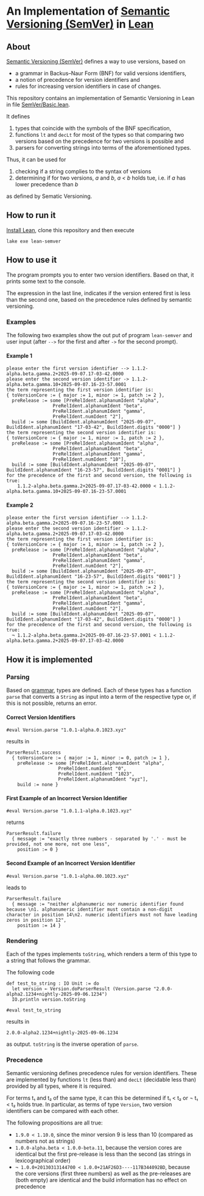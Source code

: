 # An Implementation of [Semantic Versioning (SemVer)](https://semver.org/) in [Lean](https://github.com/leanprover/lean4)

## About 

[Semantic Versioning (SemVer)](https://semver.org/) defines a way to use versions, based on
* a grammar in Backus–Naur Form (BNF) for valid versions identifiers,
* a notion of precedence for version identifiers and
* rules for increasing version identifiers in case of changes.

This repository contains an implementation of Semantic Versioning in Lean in file [SemVer/Basic.lean](SemVer/Basic.lean). 

It defines
1. types that coincide with the symbols of the BNF specification,
1. functions `lt` and `decLt` for most of the types so that comparing two versions based on the precedence for two versions is possible and
1. parsers for converting strings into terms of the aforementioned types.

Thus, it can be used for
1. checking if a string complies to the syntax of versions 
1. determining if for two versions, _a_ and _b_, _a < b_ holds tue, i.e. if _a_ has lower precedence than _b_

as defined by Sematic Versioning.

## How to run it

[Install Lean](https://lean-lang.org/install/), clone this repository and then execute
```
lake exe lean-semver
```

## How to use it

The program prompts you to enter two version identifiers. Based on that, it prints some text to the console.

The expression in the last line, indicates if the version entered first is less than the second one, based on the 
precedence rules defined by semantic versioning. 

### Examples 

The following two examples show the out put of program `lean-semver` and user input 
(after `-->` for the first and after `->` for the second prompt).

#### Example 1

```
please enter the first version identifier --> 1.1.2-alpha.beta.gamma.2+2025-09-07.17-03-42.0000
please enter the second version identifier -> 1.1.2-alpha.beta.gamma.10+2025-09-07.16-23-57.0001
the term representing the first version identifier is:
{ toVersionCore := { major := 1, minor := 1, patch := 2 },
  preRelease := some [PreRelIdent.alphanumIdent "alpha",
                 PreRelIdent.alphanumIdent "beta",
                 PreRelIdent.alphanumIdent "gamma",
                 PreRelIdent.numIdent "2"],
  build := some [BuildIdent.alphanumIdent "2025-09-07", BuildIdent.alphanumIdent "17-03-42", BuildIdent.digits "0000"] }
the term representing the second version identifier is:
{ toVersionCore := { major := 1, minor := 1, patch := 2 },
  preRelease := some [PreRelIdent.alphanumIdent "alpha",
                 PreRelIdent.alphanumIdent "beta",
                 PreRelIdent.alphanumIdent "gamma",
                 PreRelIdent.numIdent "10"],
  build := some [BuildIdent.alphanumIdent "2025-09-07", BuildIdent.alphanumIdent "16-23-57", BuildIdent.digits "0001"] }
for the precedence of the first and second version, the following is true:
    1.1.2-alpha.beta.gamma.2+2025-09-07.17-03-42.0000 < 1.1.2-alpha.beta.gamma.10+2025-09-07.16-23-57.0001
```

#### Example 2

```
please enter the first version identifier --> 1.1.2-alpha.beta.gamma.2+2025-09-07.16-23-57.0001
please enter the second version identifier -> 1.1.2-alpha.beta.gamma.2+2025-09-07.17-03-42.0000
the term representing the first version identifier is:
{ toVersionCore := { major := 1, minor := 1, patch := 2 },
  preRelease := some [PreRelIdent.alphanumIdent "alpha",
                 PreRelIdent.alphanumIdent "beta",
                 PreRelIdent.alphanumIdent "gamma",
                 PreRelIdent.numIdent "2"],
  build := some [BuildIdent.alphanumIdent "2025-09-07", BuildIdent.alphanumIdent "16-23-57", BuildIdent.digits "0001"] }
the term representing the second version identifier is:
{ toVersionCore := { major := 1, minor := 1, patch := 2 },
  preRelease := some [PreRelIdent.alphanumIdent "alpha",
                 PreRelIdent.alphanumIdent "beta",
                 PreRelIdent.alphanumIdent "gamma",
                 PreRelIdent.numIdent "2"],
  build := some [BuildIdent.alphanumIdent "2025-09-07", BuildIdent.alphanumIdent "17-03-42", BuildIdent.digits "0000"] }
for the precedence of the first and second version, the following is true:
  ¬ 1.1.2-alpha.beta.gamma.2+2025-09-07.16-23-57.0001 < 1.1.2-alpha.beta.gamma.2+2025-09-07.17-03-42.0000
```

## How it is implemented

### Parsing

Based on [grammar](https://semver.org/#backusnaur-form-grammar-for-valid-semver-versions), types are defined.
Each of these types has a function `parse` that converts a `String` as input into a term of the 
respective type or, if this is not possible, returns an error.

#### Correct Version Identifiers

```
#eval Version.parse "1.0.1-alpha.0.1023.xyz"
```
results in 
```
ParserResult.success
  { toVersionCore := { major := 1, minor := 0, patch := 1 },
    preRelease := some [PreRelIdent.alphanumIdent "alpha",
                   PreRelIdent.numIdent "0",
                   PreRelIdent.numIdent "1023",
                   PreRelIdent.alphanumIdent "xyz"],
    build := none }
```

#### First Example of an Incorrect Version Identifier

```
#eval Version.parse "1.0.1.1-alpha.0.1023.xyz"
```
returns
```
ParserResult.failure
  { message := "exactly three numbers - separated by '.' - must be provided, not one more, not one less",
    position := 0 }
```

#### Second Example of an Incorrect Version Identifier

```
#eval Version.parse "1.0.1-alpha.00.1023.xyz"
```
leads to
```
ParserResult.failure
  { message := "neither alphanumeric nor numeric identifier found because \n1. alphanumeric identifier must contain a non-digit character in position 14\n2. numeric identifiers must not have leading zeros in position 12",
    position := 14 }
```

### Rendering

Each of the types implements `toString`, which renders a term of this type to a string that follows the grammar.

The following code
```
def test_to_string : IO Unit := do
  let version ← Version.doParserResult (Version.parse "2.0.0-alpha2.1234+nightly-2025-09-06.1234")
  IO.println version.toString

#eval test_to_string
```
results in 
```
2.0.0-alpha2.1234+nightly-2025-09-06.1234
```
as output. `toString` is the inverse operation of `parse`.

### Precedence 

Semantic versioning defines precedence rules for version identifiers. 
These are implemented by functions `lt` (less than) and `decLt` (decidable less than) provided by all types,
where it is required.

For terms t₁ and t₂ of the same type, it can this be determined if t₁ < t₂ or ¬ t₁ < t₂ holds true.
In particular, as terms of type `Version`, two version identifiers can be compared with each other.

The following propositions are all true:
* `1.9.0 < 1.10.0`, since the minor version 9 is less than 10 (compared as numbers not as strings) 
* `1.0.0-alpha.beta < 1.0.0-beta.11`, because the version cores are identical but the first pre-release is less than the second (as strings in lexicographical order)
* `¬ 1.0.0+20130313144700 < 1.0.0+21AF26D3----117B344092BD`, because the core versions (first three numbers) as well as the pre-releases are (both empty) are identical and the build information has no effect on precedence
